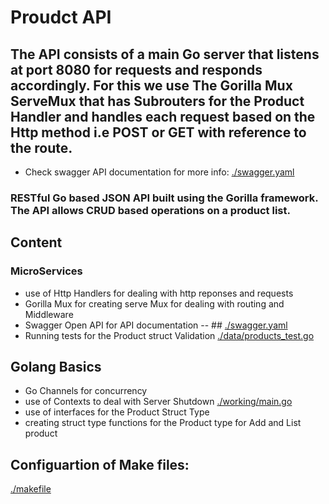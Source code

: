 # Proudct API

## The API consists of a main Go server that listens at port 8080 for requests and responds accordingly. For this we use The Gorilla Mux ServeMux that has Subrouters for the Product Handler and handles each request based on the Http method i.e POST or GET with reference to the route. 

- Check swagger API documentation for more info:  [./swagger.yaml](./swagger.yaml)

### RESTful Go based JSON API built using the Gorilla framework. The API allows CRUD based operations on a product list.

## Content
### MicroServices
- use of Http Handlers for dealing with http reponses and requests
- Gorilla Mux for creating serve Mux for dealing with routing and Middleware
- Swagger Open API for API documentation -- ## [./swagger.yaml](./swagger.yaml)
- Running tests for the Product struct Validation [./data/products_test.go](./data/products_test.go)


## Golang Basics
- Go Channels for concurrency 
- use of Contexts to deal with Server Shutdown [./working/main.go](./working/main.go)
- use of interfaces for the Product Struct Type
- creating struct type functions for the Product type for Add and List product


## Configuartion of Make files:
[./makefile](./makefile)

